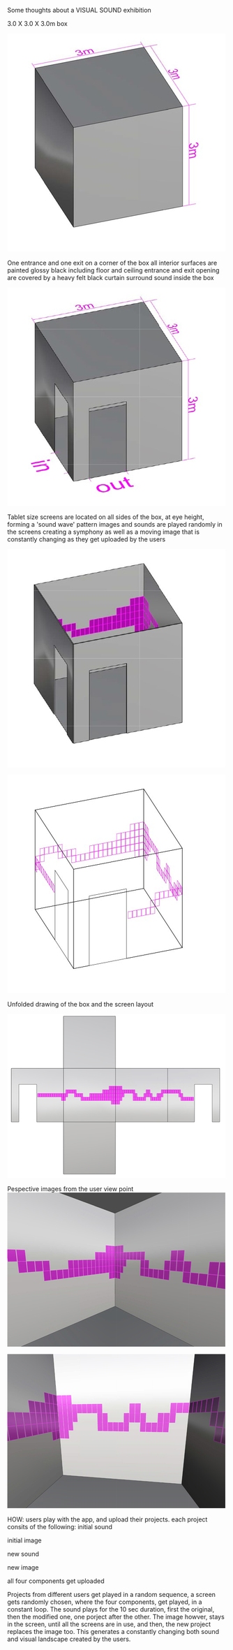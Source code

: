 Some thoughts about a VISUAL SOUND exhibition

3.0 X 3.0 X 3.0m box

![Example Image](../project_images/01.jpg?raw=true "Example Image")

One entrance and one exit on a corner of the box
all interior surfaces are painted glossy black including floor and ceiling
entrance and exit opening are covered by a heavy felt black curtain
surround sound inside the box

![Example Image](../project_images/02.jpg?raw=true "Example Image")

Tablet size screens are located on all sides of the box, at eye height, forming a 'sound wave' pattern
images and sounds are played randomly in the screens creating a symphony as well as a moving image that is constantly changing as they get uploaded by the users

![Example Image](../project_images/03.jpg?raw=true "Example Image")

![Example Image](../project_images/04.jpg?raw=true "Example Image")

Unfolded drawing of the box and the screen layout

![Example Image](../project_images/05.jpg?raw=true "Example Image")


Pespective images from the user view point
![Example Image](../project_images/06.jpg?raw=true "Example Image")

![Example Image](../project_images/07.jpg?raw=true "Example Image")


HOW:
users play with the app, and upload their projects. 
each project consits of the following: 
  initial sound
  
  initial image
  
  new sound
  
  new image
  
  all four components get uploaded

Projects from different users get played in a random sequence, a screen gets randomly chosen, where the four components, get played, in a constant loop. 
The sound plays for the 10 sec duration, first the original, then the modified one, one porject after the other. The image howver, stays in the screen, until all the screens are in use, and then, the new project replaces the image too. 
This generates a constantly changing both sound and visual landscape created by the users. 










